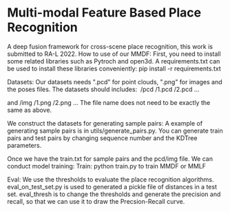 # Multi-modal Feature Based Place Recognition
  A deep fusion framework for cross-scene place recognition, this work is submitted to RA-L 2022.
How to use of our MMDF:
First, you need to install some related libraries such as Pytroch and open3d. 
A requirements.txt can be used to install these libraries conveniently:
pip install -r requirements.txt

Datasets:
Our datasets needs ".pcd" for point clouds, ".png" for images and the poses files.
The datasets should includes:&nbsp;
/pcd
	/1.pcd
	/2.pcd
	...

and 
/img
	/1.png
	/2.png
	...
The file name does not need to be exactly the same as above.

We construct the datasets for generating sample pairs:
A example of  generating sample pairs is in utils/generate_pairs.py. You can generate train pairs and test pairs by changing sequence number and the KDTree parameters.

Once we have the train.txt for sample pairs and the pcd/img file. We can conduct model training:
Train:
python train.py to train MMDF or MMLF

Eval:
We use the thresholds to evaluate the place recognition algorithms.
eval_on_test_set.py is used to generated a pickle file of distances in a test set.
eval_thresh is to change the thresholds and generate the precision and recall, so that we can use it to draw the Precsion-Recall curve.
